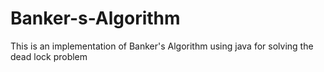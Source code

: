 # Banker-s-Algorithm
This is an implementation of Banker's Algorithm using java for solving the dead lock problem
